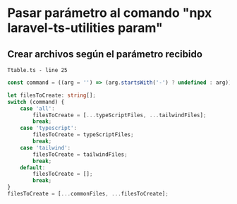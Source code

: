 # Pasar parámetro al comando "npx laravel-ts-utilities param"

## Crear archivos según el parámetro recibido

`Ttable.ts - line 25`
```ts
const command = ((arg = '') => (arg.startsWith('-') ? undefined : arg))(process.argv[2]) || 'all';

let filesToCreate: string[];
switch (command) {
    case 'all':
        filesToCreate = [...typeScriptFiles, ...tailwindFiles];
        break;
    case 'typescript':
        filesToCreate = typeScriptFiles;
        break;
    case 'tailwind':
        filesToCreate = tailwindFiles;
        break;
    default:
        filesToCreate = [];
        break;
}
filesToCreate = [...commonFiles, ...filesToCreate];
```
